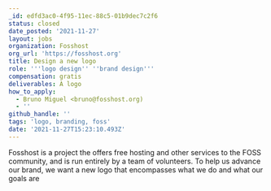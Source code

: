 ```yaml
---
_id: edfd3ac0-4f95-11ec-88c5-01b9dec7c2f6
status: closed
date_posted: '2021-11-27'
layout: jobs
organization: Fosshost
org_url: 'https://fosshost.org'
title: Design a new logo
role: '''logo design'' ''brand design'''
compensation: gratis
deliverables: A logo
how_to_apply:
  - Bruno Miguel <bruno@fosshost.org)
  - ''
github_handle: ''
tags: 'logo, branding, foss'
date: '2021-11-27T15:23:10.493Z'
---
```

Fosshost is a project the offers free hosting and other services to the FOSS community, and is run entirely by a team of volunteers. To help us advance our brand, we want a new logo that encompasses what we do and what our goals are
